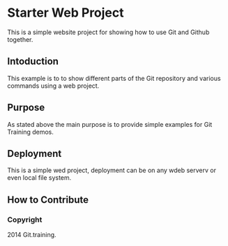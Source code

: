 # Starter Web Project

This is a simple website project for showing how to use Git and Github together.

## Intoduction

This example is to to show different parts of the Git repository and various commands using a web project.

## Purpose

As stated above the main purpose is to provide simple examples for Git Training demos.

## Deployment

This is a simple wed project, deployment can be on any wdeb serverv or even local file system.

## How to Contribute

### Copyright
2014 Git.training.